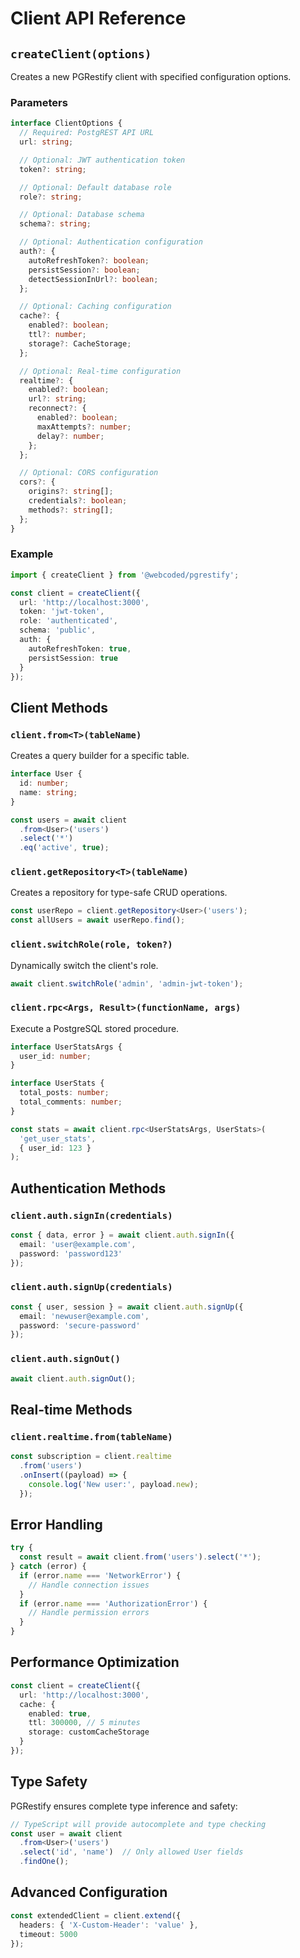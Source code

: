 # Client API Reference

## `createClient(options)`

Creates a new PGRestify client with specified configuration options.

### Parameters

```typescript
interface ClientOptions {
  // Required: PostgREST API URL
  url: string;

  // Optional: JWT authentication token
  token?: string;

  // Optional: Default database role
  role?: string;

  // Optional: Database schema
  schema?: string;

  // Optional: Authentication configuration
  auth?: {
    autoRefreshToken?: boolean;
    persistSession?: boolean;
    detectSessionInUrl?: boolean;
  };

  // Optional: Caching configuration
  cache?: {
    enabled?: boolean;
    ttl?: number;
    storage?: CacheStorage;
  };

  // Optional: Real-time configuration
  realtime?: {
    enabled?: boolean;
    url?: string;
    reconnect?: {
      enabled?: boolean;
      maxAttempts?: number;
      delay?: number;
    };
  };

  // Optional: CORS configuration
  cors?: {
    origins?: string[];
    credentials?: boolean;
    methods?: string[];
  };
}
```

### Example

```typescript
import { createClient } from '@webcoded/pgrestify';

const client = createClient({
  url: 'http://localhost:3000',
  token: 'jwt-token',
  role: 'authenticated',
  schema: 'public',
  auth: {
    autoRefreshToken: true,
    persistSession: true
  }
});
```

## Client Methods

### `client.from<T>(tableName)`

Creates a query builder for a specific table.

```typescript
interface User {
  id: number;
  name: string;
}

const users = await client
  .from<User>('users')
  .select('*')
  .eq('active', true);
```

### `client.getRepository<T>(tableName)`

Creates a repository for type-safe CRUD operations.

```typescript
const userRepo = client.getRepository<User>('users');
const allUsers = await userRepo.find();
```

### `client.switchRole(role, token?)`

Dynamically switch the client's role.

```typescript
await client.switchRole('admin', 'admin-jwt-token');
```

### `client.rpc<Args, Result>(functionName, args)`

Execute a PostgreSQL stored procedure.

```typescript
interface UserStatsArgs {
  user_id: number;
}

interface UserStats {
  total_posts: number;
  total_comments: number;
}

const stats = await client.rpc<UserStatsArgs, UserStats>(
  'get_user_stats', 
  { user_id: 123 }
);
```

## Authentication Methods

### `client.auth.signIn(credentials)`

```typescript
const { data, error } = await client.auth.signIn({
  email: 'user@example.com',
  password: 'password123'
});
```

### `client.auth.signUp(credentials)`

```typescript
const { user, session } = await client.auth.signUp({
  email: 'newuser@example.com',
  password: 'secure-password'
});
```

### `client.auth.signOut()`

```typescript
await client.auth.signOut();
```

## Real-time Methods

### `client.realtime.from(tableName)`

```typescript
const subscription = client.realtime
  .from('users')
  .onInsert((payload) => {
    console.log('New user:', payload.new);
  });
```

## Error Handling

```typescript
try {
  const result = await client.from('users').select('*');
} catch (error) {
  if (error.name === 'NetworkError') {
    // Handle connection issues
  }
  if (error.name === 'AuthorizationError') {
    // Handle permission errors
  }
}
```

## Performance Optimization

```typescript
const client = createClient({
  url: 'http://localhost:3000',
  cache: {
    enabled: true,
    ttl: 300000, // 5 minutes
    storage: customCacheStorage
  }
});
```

## Type Safety

PGRestify ensures complete type inference and safety:

```typescript
// TypeScript will provide autocomplete and type checking
const user = await client
  .from<User>('users')
  .select('id', 'name')  // Only allowed User fields
  .findOne();
```

## Advanced Configuration

```typescript
const extendedClient = client.extend({
  headers: { 'X-Custom-Header': 'value' },
  timeout: 5000
});
```